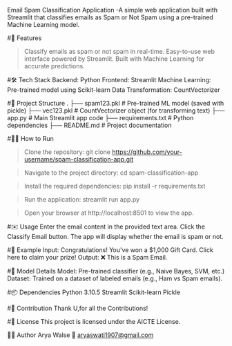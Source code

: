 Email Spam Classification Application
   -A simple web application built with Streamlit that classifies emails as Spam or Not Spam using a pre-trained Machine Learning model.

#🚀 Features
   >Classify emails as spam or not spam in real-time.
   >Easy-to-use web interface powered by Streamlit.
   >Built with Machine Learning for accurate predictions.

#🛠️ Tech Stack
  Backend: Python
  Frontend: Streamlit
  Machine Learning: Pre-trained model using Scikit-learn
  Data Transformation: CountVectorizer

#📂 Project Structure
.
├── spam123.pkl               # Pre-trained ML model (saved with pickle)
├── vec123.pkl                # CountVectorizer object (for transforming text)
├── app.py                    # Main Streamlit app code
├── requirements.txt          # Python dependencies
├── README.md                 # Project documentation

#🏃‍♂️ How to Run
>Clone the repository:
git clone https://github.com/your-username/spam-classification-app.git

>Navigate to the project directory:
cd spam-classification-app

>Install the required dependencies:
pip install -r requirements.txt

>Run the application:
streamlit run app.py

>Open your browser at http://localhost:8501 to view the app.

#✉️ Usage
Enter the email content in the provided text area.
Click the Classify Email button.
The app will display whether the email is spam or not.

#🎯 Example
Input:
Congratulations! You've won a $1,000 Gift Card. Click here to claim your prize!
Output:
❌ This is a Spam Email.

#🤖 Model Details
Model: Pre-trained classifier (e.g., Naive Bayes, SVM, etc.)
Dataset: Trained on a dataset of labeled emails (e.g., Ham vs Spam emails).

#📦 Dependencies
Python 3.10.5
Streamlit
Scikit-learn
Pickle

#🤝 Contribution
Thank U,for all the Contributions!

#📜 License
This project is licensed under the AICTE License.

👨‍💻 Author
Arya Walse
📧 aryaswati1907@gmail.com 

